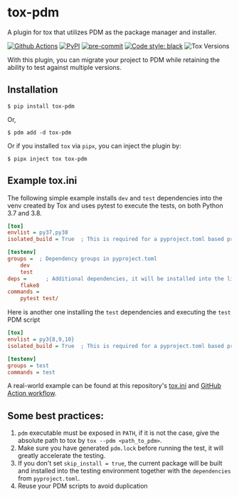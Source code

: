 # tox-pdm

A plugin for tox that utilizes PDM as the package manager and installer.

[![Github Actions](https://github.com/pdm-project/tox-pdm/workflows/Tests/badge.svg)](https://github.com/pdm-project/tox-pdm/actions)
[![PyPI](https://img.shields.io/pypi/v/tox-pdm?logo=python&logoColor=%23cccccc)](https://pypi.org/project/tox-pdm)
[![pre-commit](https://img.shields.io/badge/pre--commit-enabled-brightgreen?logo=pre-commit&logoColor=white)](https://github.com/pre-commit/pre-commit)
[![Code style: black](https://img.shields.io/badge/code%20style-black-000000.svg)](https://github.com/psf/black)
![Tox Versions](https://img.shields.io/badge/tox-v4-yellowgreen)

With this plugin, you can migrate your project to PDM while retaining the ability to test against multiple versions.

## Installation

```console
$ pip install tox-pdm
```

Or,

```console
$ pdm add -d tox-pdm
```

Or if you installed `tox` via `pipx`, you can inject the plugin by:

```console
$ pipx inject tox tox-pdm
```

## Example tox.ini

The following simple example installs `dev` and `test` dependencies into the venv created by Tox and uses pytest to execute the tests, on both Python 3.7 and 3.8.

```ini
[tox]
envlist = py37,py38
isolated_build = True  ; This is required for a pyproject.toml based project.

[testenv]
groups =  ; Dependency groups in pyproject.toml
    dev
    test
deps =      ; Additional dependencies, it will be installed into the library path via normal pip method
    flake8
commands =
    pytest test/
```

Here is another one installing the `test` dependencies and executing the `test` PDM script

```ini
[tox]
envlist = py3{8,9,10}
isolated_build = True  ; This is required for a pyproject.toml based project.

[testenv]
groups = test
commands = test
```

A real-world example can be found at this repository's [tox.ini](https://github.com/pdm-project/tox-pdm/blob/main/tox.ini) and
[GitHub Action workflow](https://github.com/pdm-project/tox-pdm/blob/main/.github/workflows/ci.yml).

## Some best practices:

1. `pdm` executable must be exposed in `PATH`, if it is not the case, give the absolute path to tox by `tox --pdm <path_to_pdm>`.
2. Make sure you have generated `pdm.lock` before running the test, it will greatly accelerate the testing.
3. If you don't set `skip_install = true`, the current package will be built and installed into the testing environment together with the `dependencies` from `pyproject.toml`.
4. Reuse your PDM scripts to avoid duplication
